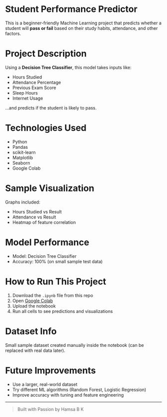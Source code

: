 # Student Performance Predictor

This is a beginner-friendly Machine Learning project that predicts whether a student will **pass or fail** based on their study habits, attendance, and other factors.

# Project Description

Using a **Decision Tree Classifier**, this model takes inputs like:
- Hours Studied
- Attendance Percentage
- Previous Exam Score
- Sleep Hours
- Internet Usage

...and predicts if the student is likely to pass.

# Technologies Used

- Python
- Pandas
- scikit-learn
- Matplotlib
- Seaborn
- Google Colab

# Sample Visualization

Graphs included:
- Hours Studied vs Result
- Attendance vs Result
- Heatmap of feature correlation

# Model Performance

- Model: Decision Tree Classifier
- Accuracy: 100% (on small sample test data)

# How to Run This Project

1. Download the `.ipynb` file from this repo
2. Open [Google Colab](https://colab.research.google.com)
3. Upload the notebook
4. Run all cells to see predictions and visualizations

# Dataset Info

Small sample dataset created manually inside the notebook (can be replaced with real data later).

# Future Improvements

- Use a larger, real-world dataset
- Try different ML algorithms (Random Forest, Logistic Regression)
- Improve accuracy with tuning and feature engineering

---

> Built with Passion by Hamsa B K
